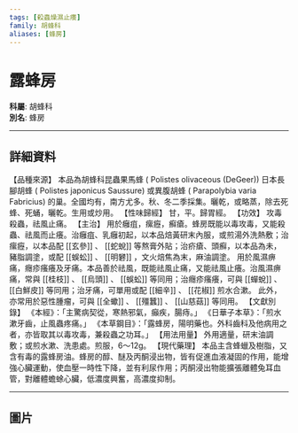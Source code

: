 ```yaml
---
tags: [殺蟲燥濕止癢]
family: 胡蜂科
aliases: [蜂房]
---
```


# 露蜂房

**科屬**: 胡蜂科  
**別名**: 蜂房  

---

## 詳細資料
【品種來源】
本品為胡蜂科昆蟲果馬蜂 (
Polistes olivaceous
(DeGeer)) 日本長腳胡蜂 (
Polistes japonicus
Saussure) 或異腹胡蜂 (
Parapolybia varia
Fabricius) 的巢。全國均有，南方尤多。秋、冬二季採集。曬乾，或略蒸，除去死蜂、死蛹，曬乾。生用或炒用。
【性味歸經】
甘，平。歸胃經。
【功效】
攻毒殺蟲，祛風止痛。
【主治】
用於癰疽，瘰癧，癬瘡。蜂房既能以毒攻毒，又能殺蟲、祛風而止癢。治癰疽、乳癰初起，以本品焙黃研末內服，或煎湯外洗熱敷；治瘰癧，以本品配 [[玄參]] 、 [[蛇蛻]] 等熬膏外貼；治疥瘡、頭癬，以本品為未，豬脂調塗，或配 [[蜈蚣]] 、 [[明礬]] ，文火焙焦為末，麻油調塗。
用於風濕痹痛，癮疹瘙癢及牙痛。本品善於祛風，既能祛風止痛，又能祛風止癢。治風濕痹痛，常與 [[桂枝]] 、 [[烏頭]] 、 [[蜈蚣]] 等同用；治癮疹瘙癢，可與 [[蟬蛻]] 、 [[白鮮皮]] 等同用；治牙痛，可單用或配 [[細辛]] 、 [[花椒]] 煎水合漱。
此外，亦常用於惡性腫瘤，可與 [[全蠍]] 、 [[殭蠶]] 、 [[山慈菇]] 等同用。
【文獻別錄】
《本經》：「主驚病契從，寒熱邪氣，癲疾，腸痔。」
《日華子本草》：「煎水漱牙齒，止風蟲疼痛。」
《本草鋼目》：「露蜂房，陽明藥也。外科齒科及他病用之者，亦皆取其以毒攻毒，兼殺蟲之功耳。」
【用法用量】
外用適量，研末油調敷；或煎水漱、洗患處。煎服，6～12g。
【現代藥理】
本品主含蜂蠟及樹脂，又含有毒的露蜂房油。蜂房的醇、醚及丙酮浸出物，皆有促進血液凝固的作用，能增強心臟運動，使血壓一時性下降，並有利尿作用；丙酮浸出物能擴張離體兔耳血管，對離體蟾蜍心臟，低濃度興奮，高濃度抑制。

---

## 圖片
